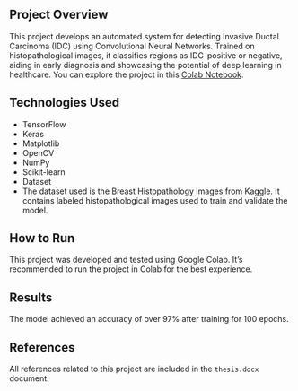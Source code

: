 ## Project Overview
This project develops an automated system for detecting Invasive Ductal Carcinoma (IDC) using Convolutional Neural Networks. Trained on histopathological images, it classifies regions as IDC-positive or negative, aiding in early diagnosis and showcasing the potential of deep learning in healthcare. You can explore the project in this [Colab Notebook](https://colab.research.google.com/drive/1Zh_lCbnBv1LZxaj5ve2im5R__j63d8Jm?usp=sharing).

## Technologies Used
* TensorFlow
* Keras
* Matplotlib
* OpenCV
* NumPy
* Scikit-learn
* Dataset
* The dataset used is the Breast Histopathology Images from Kaggle. It contains labeled histopathological images used to train and validate the model.

## How to Run
This project was developed and tested using Google Colab. It’s recommended to run the project in Colab for the best experience.

## Results
The model achieved an accuracy of over 97% after training for 100 epochs.

## References
All references related to this project are included in the `thesis.docx` document.
